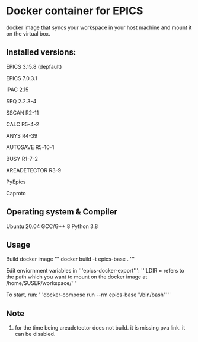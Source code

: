 # Docker container for EPICS
docker image that syncs your workspace in your host machine and mount it on the virtual box.

## Installed versions:
EPICS 3.15.8 (depfault)

EPICS 7.0.3.1

IPAC  2.15

SEQ   2.2.3-4

SSCAN R2-11

CALC  R5-4-2

ANYS  R4-39

AUTOSAVE R5-10-1

BUSY  R1-7-2

AREADETECTOR R3-9

PyEpics

Caproto

## Operating system & Compiler
Ubuntu 20.04
GCC/G++ 8
Python 3.8

## Usage
Build docker image
'''
docker build -t epics-base .
'''

Edit enviornment variables in '''epics-docker-export''':
'''LDIR = refers to the path which you want to mount on the docker image at /home/$USER/workspace/'''

To start, run:
'''docker-compose run --rm epics-base "/bin/bash"'''


## Note
1. for the time being areadetector does not build. it is missing pva link. it can be disabled.

